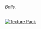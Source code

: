 
###### Balls.

[![`Texture Pack`](https://cdn.discordapp.com/attachments/584355797366997002/888760700921610270/nCqFcrzYSYmDUCl-1600x900-noPad.png)](https://dxrpy.github.io/Dxrpys-Garbage-Website/texture-pack)
